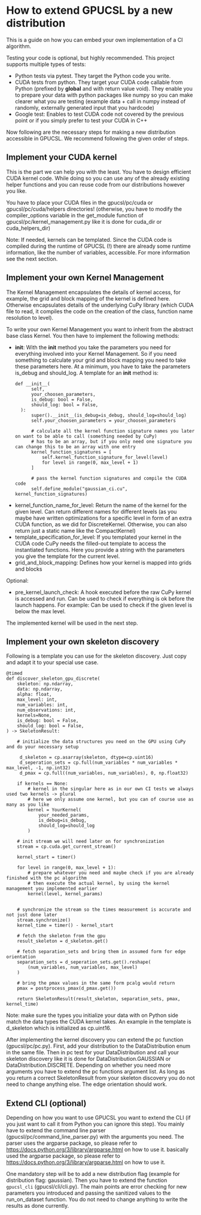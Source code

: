 # How to extend GPUCSL by a new distribution

This is a guide on how you can embed your own implementation of a CI algorithm. 

Testing your code is optional, but highly recommended. This project supports multiple types of tests:
- Python tests via pytest. They target the Python code you write.
- CUDA tests from python. They target your CUDA code callable from Python (prefixed by __global__ and with return value void).
    They enable you to prepare your data with python packages like numpy so you can make clearer what you are testing (example 
    data + call in numpy instead of randomly, externally generated input that you hardcode)
- Google test: Enables to test CUDA code not covered by the previous point or if you simply prefer to test your CUDA in C++


Now following are the necessary steps for making a new distribution accessible in GPUCSL. We recommend following the given order of steps.


## Implement your CUDA kernel

This is the part we can help you with the least. You have to design efficient CUDA kernel code. While doing so you can use 
any of the already existing helper functions and you can reuse code from our distributions however you like.

You have to place your CUDA files in the gpucsl/pc/cuda or gpucsl/pc/cuda/helpers directories! (otherwise, you have to modify
the compiler_options variable in the get_module function of gpucsl/pc/kernel_management.py like it is done for cuda_dir or cuda_helpers_dir)

Note: If needed, kernels can be templated. Since the CUDA code is compiled during the runtime of GPUCSL (!) there are already some 
runtime information, like the number of variables, accessible. For more information see the next section.


## Implement your own Kernel Management

The Kernel Management encapsulates the details of kernel access, for example, the grid and block mapping of the kernel is defined here.
Otherwise encapsulates details of the underlying CuPy library (which CUDA file to read, it compiles the code on the creation of the class, function name resolution to level). 

To write your own Kernel Management you want to inherit from the abstract base class Kernel. You then have to implement the following methods:

- __init__: With the __init__ method you take the parameters you need for everything involved into your Kernel Management. So if you need something to calculate your grid and block mapping you need to take these parameters here. At a minimum, you have to take the parameters is_debug and should_log.
  A template for an __init__ method is:
  ```
  def __init__(
        self,
        your_choosen_parameters,
        is_debug: bool = False,
        should_log: bool = False,
    ):
        super().__init__(is_debug=is_debug, should_log=should_log)
        self.your_choosen_parameters = your_choosen_parameters

        # calculate all the kernel function signature names you later on want to be able to call (something needed by CuPy)
        # has to be an array, but if you only need one signature you can change this to be an array with one entry
        kernel_function_signatures = [
            self.kernel_function_signature_for_level(level)
            for level in range(0, max_level + 1)
        ]

        # pass the kernel function signatures and compile the CUDA code
        self.define_module("gaussian_ci.cu", kernel_function_signatures)
  ```    
- kernel_function_name_for_level: Return the name of the kernel for the given level. Can return different names for different levels (as you maybe have written 
    optimizations for a specific level in form of an extra CUDA function, as we did for DiscreteKernel. Otherwise, you can also return just a static name like the CompactKernel)
- template_specification_for_level: If you templated your kernel in the CUDA code CuPy needs the filled-out template to access the instantiated functions. Here you provide a string with the parameters you give the template for the current level.
- grid_and_block_mapping: Defines how your kernel is mapped into grids and blocks

Optional:
- pre_kernel_launch_check: A hook executed before the raw CuPy kernel is accessed and run. Can be used to check if everything is ok before the launch happens. 
    For example: Can be used to check if the given level is below the max level.


The implemented kernel will be used in the next step.


## Implement your own skeleton discovery

Following is a template you can use for the skeleton discovery. Just copy and adapt it to your special use case. 

```
@timed
def discover_skeleton_gpu_discrete(
    skeleton: np.ndarray,
    data: np.ndarray,
    alpha: float,
    max_level: int,
    num_variables: int,
    num_observations: int,
    kernels=None,
    is_debug: bool = False,
    should_log: bool = False,
) -> SkeletonResult:

    # initialize the data structures you need on the GPU using CuPy and do your necessary setup

     d_skeleton = cp.asarray(skeleton, dtype=cp.uint16)
     d_seperation_sets = cp.full(num_variables * num_variables * max_level, -1, np.int32)
     d_pmax = cp.full((num_variables, num_variables), 0, np.float32)

    if kernels == None:
        # kernel in the singular here as in our own CI tests we always used two kernels -> plural
        # here we only assume one kernel, but you can of course use as many as you like
        kernel = YourKernel(
            your_needed_params, 
            is_debug=is_debug,
            should_log=should_log
        )

    # init stream we will need later on for synchronization
    stream = cp.cuda.get_current_stream()

    kernel_start = timer()

    for level in range(0, max_level + 1):
        # prepare whatever you need and maybe check if you are already finished with the pc algorithm
        # then execute the actual kernel, by using the kernel management you implemented earlier
        kernel(level, kernel_params) 
       

    # synchronize the stream so the times measurement is accurate and not just done later
    stream.synchronize()
    kernel_time = timer() - kernel_start

    # fetch the skeleton from the gpu
    result_skeleton = d_skeleton.get()

    # fetch separation_sets and bring them in assumed form for edge orientation
    separation_sets = d_seperation_sets.get().reshape(
        (num_variables, num_variables, max_level)
    )

    # bring the pmax values in the same form pcalg would return
    pmax = postprocess_pmax(d_pmax.get())

    return SkeletonResult(result_skeleton, separation_sets, pmax, kernel_time)
```

Note: make sure the types you initialize your data with on Python side match the data types the CUDA kernel takes. An example in the template is d_skeleton which is initialized as cp.uint16.

After implementing the kernel discovery you can extend the pc function (gpucsl/pc/pc.py). First, add your distribution to the DataDistribution enum in the same file. Then in pc test for your DataDistribution and call your skeleton discovery like it is done for DataDistribution.GAUSSIAN or DataDistribution.DISCRETE. Depending on whether you need more arguments you have to extend the pc functions argument list. 
As long as you return a correct SkeletonResult from your skeleton discovery you do not need to change anything else. The edge orientation should work.


## Extend CLI (optional) 

Depending on how you want to use GPUCSL you want to extend the CLI (if you just want to call it from Python you can ignore this step).
You mainly have to extend the command line parser (gpucsl/pc/command_line_parser.py) with the arguments you need. The parser uses the argparse package, so please refer to https://docs.python.org/3/library/argparse.html on how to use it.
basically used the argparse package, so please refer to https://docs.python.org/3/library/argparse.html on how to use it.

One mandatory step will be to add a new distribution flag (example for distribution flag: gaussian). Then you have to extend the function `gpucsl_cli` 
(gpucsl/cli/cli.py). The main points are error checking for new parameters you introduced and passing the sanitized values to the run_on_dataset function. 
You do not need to change anything to write the results as done currently.
